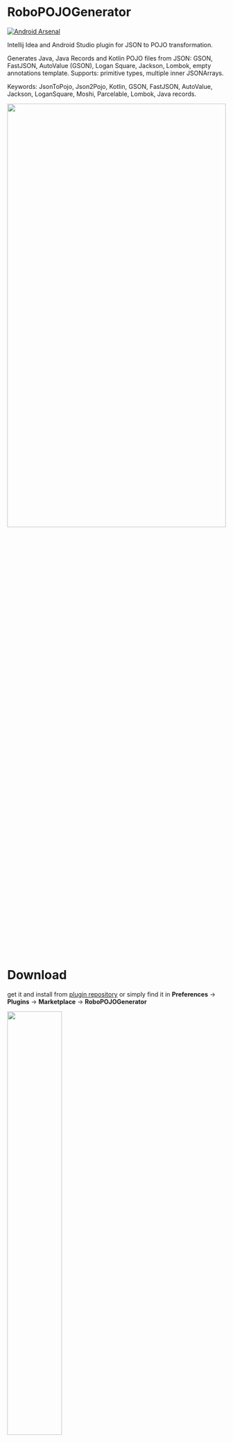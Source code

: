 # RoboPOJOGenerator

[![Android Arsenal](https://img.shields.io/badge/Android%20Arsenal-RoboPOJOGenerator-green.svg?style=true)](https://android-arsenal.com/details/1/4429)

<!-- Plugin description -->
Intellij Idea and Android Studio plugin for JSON to POJO transformation.

Generates Java, Java Records and Kotlin POJO files from JSON: GSON, FastJSON, AutoValue (GSON), Logan Square, Jackson, Lombok, empty annotations template.
Supports: primitive types, multiple inner JSONArrays.

Keywords: JsonToPojo, Json2Pojo, Kotlin, GSON, FastJSON, AutoValue, Jackson, LoganSquare, Moshi, Parcelable, Lombok, Java records.
<!-- Plugin description end -->

<p><img src="images/tutorial_v201.gif" width="100%" height="50%"></p>


# Download
get it and install from <a href="https://plugins.jetbrains.com/plugin/8634">plugin repository</a> or simply find it in <b>Preferences</b> -> <b>Plugins</b> -> <b>Marketplace</b> -> <b>RoboPOJOGenerator</b>

<p><img src="images/install_v201.png" width="50%" height="50%"></p>

# How to use

Select target package -> new -> Generate POJO from JSON

<p>
<img src="images/plugin_start_v201.png" height="300">
</p>

put JSON into window and select target POJO type

<p>
<img src="images/plugin_window_v201.png" height="300">
</p>

see log of changes

<p>
<img src="images/plugin_log_v201.png" height="200">
</p>


# Changelog
Please find it [here](https://github.com/robohorse/RoboPOJOGenerator/blob/master/app/CHANGELOG.md).

# About
Copyright 2016 Vadim Shchenev, and licensed under the MIT license. No attribution is necessary but it's very much appreciated. Star this project if you like it.
